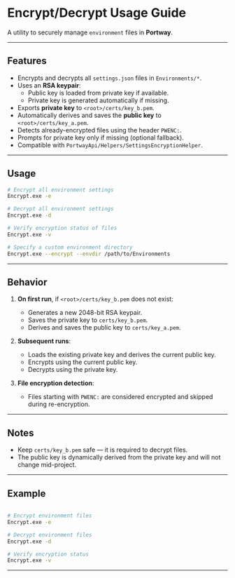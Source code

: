 # Encrypt/Decrypt Usage Guide

A utility to securely manage `environment` files in **Portway**.

---

## Features

- Encrypts and decrypts all `settings.json` files in `Environments/*`.  
- Uses an **RSA keypair**:
  - Public key is loaded from private key if available.  
  - Private key is generated automatically if missing.  
- Exports **private key** to `<root>/certs/key_b.pem`.  
- Automatically derives and saves the **public key** to `<root>/certs/key_a.pem`.  
- Detects already-encrypted files using the header `PWENC:`.  
- Prompts for private key only if missing (optional fallback).  
- Compatible with `PortwayApi/Helpers/SettingsEncryptionHelper`.

---

## Usage

```bash
# Encrypt all environment settings
Encrypt.exe -e

# Decrypt all environment settings
Encrypt.exe -d

# Verify encryption status of files
Encrypt.exe -v

# Specify a custom environment directory
Encrypt.exe --encrypt --envdir /path/to/Environments
```

---

## Behavior

1. **On first run**, if `<root>/certs/key_b.pem` does not exist:  
   - Generates a new 2048-bit RSA keypair.  
   - Saves the private key to `certs/key_b.pem`.  
   - Derives and saves the public key to `certs/key_a.pem`.  

2. **Subsequent runs**:  
   - Loads the existing private key and derives the current public key.  
   - Encrypts using the current public key.  
   - Decrypts using the private key.  

3. **File encryption detection**:  
   - Files starting with `PWENC:` are considered encrypted and skipped during re-encryption.  

---

## Notes

- Keep `certs/key_b.pem` safe — it is required to decrypt files.  
- The public key is dynamically derived from the private key and will not change mid-project.  

---

## Example

```bash

# Encrypt environment files
Encrypt.exe -e

# Decrypt environment files
Encrypt.exe -d

# Verify encryption status
Encrypt.exe -v
```

---